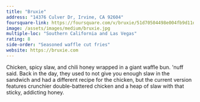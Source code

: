 ```yaml
---
title: "Bruxie"
address: "14376 Culver Dr, Irvine, CA 92604"
foursquare-link: https://foursquare.com/v/bruxie/51d70504498e004fb9d11d99
image: /assets/images/medium/bruxie.jpg
multiple-loc: "Southern California and Las Vegas"
rating: 8
side-order: "Seasoned waffle cut fries"
website: https://bruxie.com
---
```


Chicken, spicy slaw, and chili honey wrapped in a giant waffle bun. 'nuff said. Back in the day, they used to not give
you enough slaw in the sandwich and had a different recipe for the chicken, but the current version features crunchier
double-battered chicken and a heap of slaw with that sticky, addicting honey.
